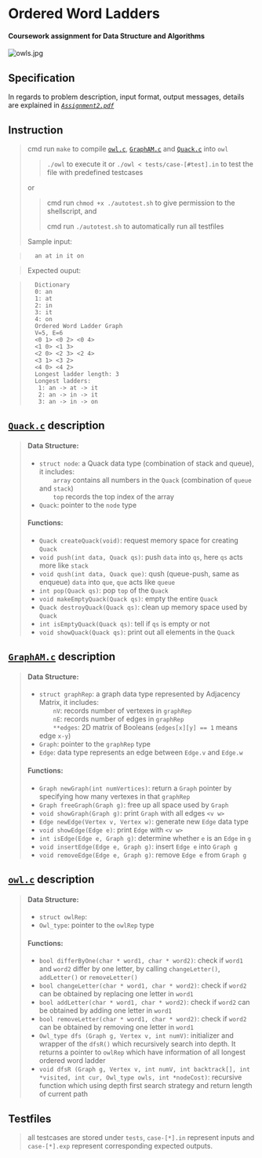 # Ordered Word Ladders
#### Coursework assignment for Data Structure and Algorithms
![owls.jpg](https://github.com/melmarsezio/Data-Structure-and-Algorithms/blob/master/Ordered%20Word%20Ladders/owls.jpg)
## Specification
In regards to problem description, input format, output messages, details are explained in [*`Assignment2.pdf`*](https://github.com/melmarsezio/Data-Structure-and-Algorithms/blob/master/Ordered%20Word%20Ladders/Assignment2.pdf)
## Instruction
> cmd run `make` to compile [`owl.c`](https://github.com/melmarsezio/Data-Structure-and-Algorithms/blob/master/Ordered%20Word%20Ladders/owl.c), [`GraphAM.c`](https://github.com/melmarsezio/Data-Structure-and-Algorithms/blob/master/Ordered%20Word%20Ladders/GraphAM.c) and [`Quack.c`](https://github.com/melmarsezio/Data-Structure-and-Algorithms/blob/master/Ordered%20Word%20Ladders/Quack.c) into `owl`
>>  `./owl` to execute it or `./owl < tests/case-[#test].in` to test the file with predefined testcases
>
> or
>> cmd run `chmod +x ./autotest.sh` to give permission to the shellscript, and
>>
>> cmd run `./autotest.sh` to automatically run all testfiles
>
> Sample input:

>       an at in it on

> Expected ouput:

>       Dictionary  
>       0: an  
>       1: at  
>       2: in  
>       3: it  
>       4: on  
>       Ordered Word Ladder Graph  
>       V=5, E=6  
>       <0 1> <0 2> <0 4>  
>       <1 0> <1 3>  
>       <2 0> <2 3> <2 4>  
>       <3 1> <3 2>  
>       <4 0> <4 2>  
>       Longest ladder length: 3  
>       Longest ladders:  
>        1: an -> at -> it  
>        2: an -> in -> it  
>        3: an -> in -> on  

## [`Quack.c`](https://github.com/melmarsezio/Data-Structure-and-Algorithms/blob/master/Ordered%20Word%20Ladders/Quack.c) description
>#### Data Structure:
>+ `struct node`: a Quack data type (combination of stack and queue), it includes:  
&emsp;&emsp;`array` contains all numbers in the `Quack` (combination of `queue` and `stack`)  
&emsp;&emsp;`top` records the top index of the array
>+ `Quack`: pointer to the `node` type
>#### Functions:
>+ `Quack createQuack(void)`: request memory space for creating `Quack`
>+ `void push(int data, Quack qs)`: push `data` into `qs`, here `qs` acts more like `stack`
>+ `void qush(int data, Quack que)`: qush (queue-push, same as enqueue) `data` into `que`, `que` acts like `queue`
>+ `int pop(Quack qs)`: pop `top` of the `Quack`
>+ `void makeEmptyQuack(Quack qs)`: empty the entire `Quack`
>+ `Quack destroyQuack(Quack qs)`: clean up memory space used by `Quack`
>+ `int isEmptyQuack(Quack qs)`: tell if `qs` is empty or not
>+ `void showQuack(Quack qs)`: print out all elements in the `Quack`
## [`GraphAM.c`](https://github.com/melmarsezio/Data-Structure-and-Algorithms/blob/master/Ordered%20Word%20Ladders/GraphAM.c) description
>#### Data Structure:
>+ `struct graphRep`: a graph data type represented by Adjacency Matrix, it includes:  
&emsp;&emsp;`nV`: records number of vertexes in `graphRep`  
&emsp;&emsp;`nE`: records number of edges in `graphRep`  
&emsp;&emsp;`**edges`: 2D matrix of Booleans (`edges[x][y] == 1` means edge `x-y`)
>+ `Graph`: pointer to the `graphRep` type
>+ `Edge`: data type represents an edge between `Edge.v` and `Edge.w`
>#### Functions:
>+ `Graph newGraph(int numVertices)`: return a `Graph` pointer by specifying how many vertexes in that `graphRep`
>+ `Graph freeGraph(Graph g)`: free up all space used by `Graph`
>+ `void showGraph(Graph g)`: print `Graph` with all edges `<v w>`
>+ `Edge newEdge(Vertex v, Vertex w)`: generate new `Edge` data type
>+ `void showEdge(Edge e)`: print `Edge` with `<v w>`
>+ `int isEdge(Edge e, Graph g)`: determine whether `e` is an `Edge` in `g`
>+ `void insertEdge(Edge e, Graph g)`: insert `Edge e` into `Graph g`
>+ `void removeEdge(Edge e, Graph g)`: remove `Edge e` from `Graph g`

## [`owl.c`](https://github.com/melmarsezio/Data-Structure-and-Algorithms/blob/master/Ordered%20Word%20Ladders/owl.c) description
>#### Data Structure:
>+ `struct owlRep`:
>+ `Owl_type`: pointer to the `owlRep` type
>#### Functions:
>+ `bool differByOne(char * word1, char * word2)`: check if `word1` and `word2` differ by one letter, by calling `changeLetter()`, `addLetter()` or `removeLetter()`
>+ `bool changeLetter(char * word1, char * word2)`: check if `word2` can be obtained by replacing one letter in `word1`
>+ `bool addLetter(char * word1, char * word2)`: check if `word2` can be obtained by adding one letter in `word1`
>+ `bool removeLetter(char * word1, char * word2)`: check if `word2` can be obtained by removing one letter in `word1`
>+ `Owl_type dfs (Graph g, Vertex v, int numV)`: initializer and wrapper of the `dfsR()` which recursively search into depth. It returns a pointer to `owlRep` which have information of all longest ordered word ladder
>+ `void dfsR (Graph g, Vertex v, int numV, int backtrack[], int *visited, int cur,
            Owl_type owls, int *nodeCost)`: recursive function which using depth first search strategy and return length of current path

## Testfiles
> all testcases are stored under `tests`, `case-[*].in` represent inputs and `case-[*].exp` represent corresponding expected outputs.
